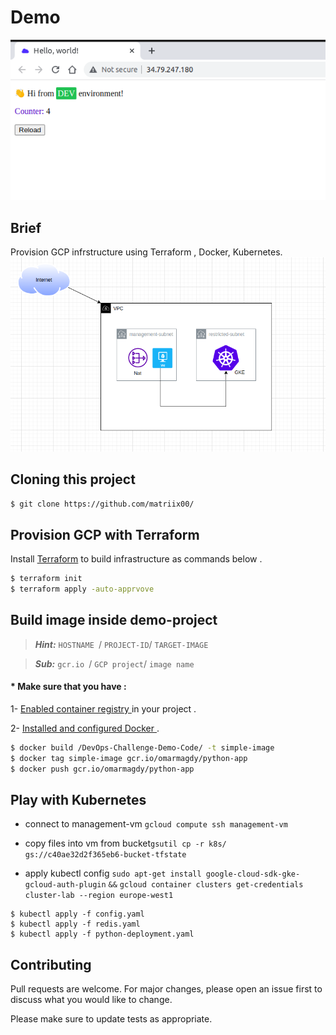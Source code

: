 # Demo
![Image](./myapp.png)

## Brief
Provision GCP infrstructure using Terraform , Docker, Kubernetes.
![Image](./task.png)
## Cloning this project
```bash
$ git clone https://github.com/matriix00/
```

##  Provision  GCP with Terraform


Install [Terraform](https://developer.hashicorp.com/terraform/tutorials/aws-get-started/install-cli) to build infrastructure as commands below .

```bash
$ terraform init 
$ terraform apply -auto-apprvove
```

## Build image inside demo-project
> **_Hint:_**  ```HOSTNAME ```/ ``` PROJECT-ID ```/ ```TARGET-IMAGE ```

> **_Sub:_** ```gcr.io ```/ ``` GCP project ```/ ```image name ```

#### *  Make sure that you have :
1- [Enabled container registry ](https://cloud.google.com/container-registry/docs/enable-service) in your project .

2- [Installed and configured Docker ](https://cloud.google.com/container-registry/docs/advanced-authentication).

```bash
$ docker build /DevOps-Challenge-Demo-Code/ -t simple-image
$ docker tag simple-image gcr.io/omarmagdy/python-app
$ docker push gcr.io/omarmagdy/python-app
```
## Play with Kubernetes 
- connect to management-vm
```gcloud compute ssh management-vm ```

 - copy files into vm from bucket```gsutil cp -r k8s/ gs://c40ae32d2f365eb6-bucket-tfstate```
- apply kubectl config 
```sudo apt-get install google-cloud-sdk-gke-gcloud-auth-plugin```
```&&```
```gcloud container clusters get-credentials cluster-lab --region europe-west1```
```
$ kubectl apply -f config.yaml
$ kubectl apply -f redis.yaml
$ kubectl apply -f python-deployment.yaml
```
## Contributing
Pull requests are welcome. For major changes, please open an issue first to discuss what you would like to change.

Please make sure to update tests as appropriate.
